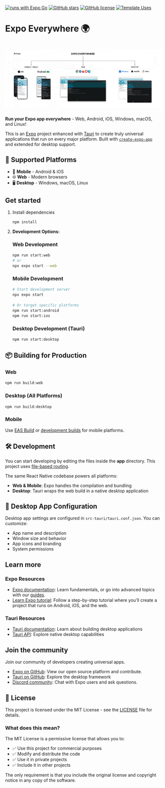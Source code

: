 [![runs with Expo Go](https://img.shields.io/badge/Runs%20with%20Expo%20Go-4630EB.svg?style=flat-square&logo=EXPO&labelColor=f3f3f3&logoColor=000)](https://expo.dev/client)
[![GitHub stars](https://img.shields.io/github/stars/younes-ammari/expo-everywhere?style=flat-square&logo=github)](https://github.com/younes-ammari/expo-everywhere/stargazers)
[![GitHub license](https://img.shields.io/github/license/younes-ammari/expo-everywhere?style=flat-square)](https://github.com/younes-ammari/expo-everywhere)
[![Template Uses](https://img.shields.io/badge/Template%20Uses-Click%20to%20Use-success?style=flat-square&logo=github)](https://github.com/younes-ammari/expo-everywhere/generate)


# Expo Everywhere 🌍
# ![Cover Image](assets/images/cover.jpg)

**Run your Expo app everywhere** - Web, Android, iOS, Windows, macOS, and Linux!

This is an [Expo](https://expo.dev) project enhanced with [Tauri](https://tauri.app) to create truly universal applications that run on every major platform. Built with [`create-expo-app`](https://www.npmjs.com/package/create-expo-app) and extended for desktop support.

## 🚀 Supported Platforms

- 📱 **Mobile** - Android & iOS
- 🌐 **Web** - Modern browsers
- 🖥️ **Desktop** - Windows, macOS, Linux 

## Get started

1. Install dependencies

   ```bash
   npm install
   ```

2. **Development Options:**

   ### Web Development
   ```bash
   npm run start:web
   # or
   npx expo start --web
   ```

   ### Mobile Development
   ```bash
   # Start development server
   npx expo start
   
   # Or target specific platforms
   npm run start:android
   npm run start:ios
   ```

   ### Desktop Development (Tauri)
   ```bash
   npm run start:desktop
   ```

## 📦 Building for Production

### Web
```bash
npm run build:web
```

### Desktop (All Platforms)
```bash
npm run build:desktop
```

### Mobile
Use [EAS Build](https://docs.expo.dev/build/introduction/) or [development builds](https://docs.expo.dev/develop/development-builds/introduction/) for mobile platforms.

## 🛠️ Development

You can start developing by editing the files inside the **app** directory. This project uses [file-based routing](https://docs.expo.dev/router/introduction).

The same React Native codebase powers all platforms:
- **Web & Mobile**: Expo handles the compilation and bundling
- **Desktop**: Tauri wraps the web build in a native desktop application

## 🎨 Desktop App Configuration

Desktop app settings are configured in `src-tauri/tauri.conf.json`. You can customize:
- App name and description
- Window size and behavior
- App icons and branding
- System permissions


## Learn more

### Expo Resources
- [Expo documentation](https://docs.expo.dev/): Learn fundamentals, or go into advanced topics with our [guides](https://docs.expo.dev/guides).
- [Learn Expo tutorial](https://docs.expo.dev/tutorial/introduction/): Follow a step-by-step tutorial where you'll create a project that runs on Android, iOS, and the web.

### Tauri Resources
- [Tauri documentation](https://tauri.app/): Learn about building desktop applications
- [Tauri API](https://tauri.app/reference/javascript/api/): Explore native desktop capabilities

## Join the community

Join our community of developers creating universal apps.

- [Expo on GitHub](https://github.com/expo/expo): View our open source platform and contribute.
- [Tauri on GitHub](https://github.com/tauri-apps/tauri): Explore the desktop framework
- [Discord community](https://chat.expo.dev): Chat with Expo users and ask questions.

## 📄 License

This project is licensed under the MIT License - see the [LICENSE](LICENSE) file for details.

### What does this mean?

The MIT License is a permissive license that allows you to:
- ✅ Use this project for commercial purposes
- ✅ Modify and distribute the code
- ✅ Use it in private projects
- ✅ Include it in other projects

The only requirement is that you include the original license and copyright notice in any copy of the software.
